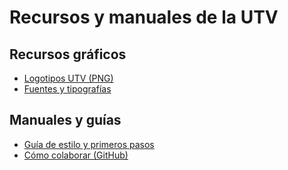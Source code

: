 # Recursos y manuales de la UTV
## Recursos gráficos
- [Logotipos UTV (PNG)](https://github.com/utvoluntariado/utv-resources/tree/main/png)
- [Fuentes y tipografías](https://github.com/utvoluntariado/utv-resources/tree/main/fonts)

## Manuales y guías
- [Guía de estilo y primeros pasos](https://github.com/utvoluntariado/utv-resources/blob/main/doc/%5BUTV%5D%20Primeros%20pasos%20y%20libro%20de%20estilo.pdf)
- [Cómo colaborar (GitHub)](https://github.com/utvoluntariado/utv-resources/blob/main/doc/%5BUTV%5D%20Cómo%20colaborar%20(GitHub).pdfhttps://github.com/utvoluntariado/utv-resources/blob/main/doc/%5BUTV%5D%20Primeros%20pasos%20y%20libro%20de%20estilo.pdf)
